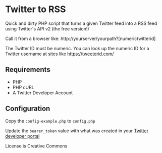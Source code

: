 # Twitter to RSS
Quick and dirty PHP script that turns a given Twitter feed into a RSS feed using Twitter's API v2 (the free version!)

Call it from a browser like: http://yourserver/yourpath?[numerictwitterid]

The Twitter ID must be numeric. You can look up the numeric ID for a Twitter username at sites like https://tweeterid.com/

## Requirements
- PHP
- PHP cURL
- A Twitter Developer Account

## Configuration

Copy the `config-example.php` to `config.php`

Update the `bearer_token` value with what was created in your [Twitter developer portal](https://developer.twitter.com/en/portal/dashboard)

License is Creative Commons
